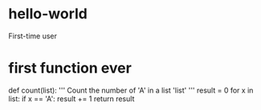 # hello-world
First-time user

# first function ever
def count(list):
  ''' Count the number of 'A' in a list 'list' '''
  result = 0
  for x in list:
    if x == 'A':
      result += 1
  return result
